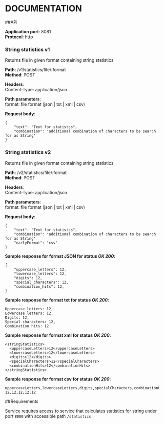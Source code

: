 # DOCUMENTATION
##API

**Application port**: 8081  <br />
**Protocol**: http

### String statistics v1

Returns file in given format containing string statistics

**Path**: /v1/statistics/file/:format <br />
**Method**: POST <br />

**Headers**: <br />
Content-Type: application/json

**Path parameters**: <br />
format: file format (json | txt | xml | csv)

**Request body**:
```
{
    "text": "Text for statistcs",
    "combination": "additional combination of characters to be search for as String"
}
```

### String statistics v2

Returns file in given format containing string statistics

**Path**: /v2/statistics/file/:format <br />
**Method**: POST <br />

**Headers**: <br />
Content-Type: application/json

**Path parameters**: <br />
format: file format (json | txt | xml | csv)

**Request body**:
```
{
    "text": "Text for statistcs",
    "combination": "additional combination of characters to be search for as String"
    "earlyFormat": "csv"
}
```

**Sample response for format JSON for status *OK* *200*:**
```
{
    "uppercase_letters": 12,
    "lowercase_letters": 12,
    "digits": 12,
    "special_characters": 12,
    "combination_hits": 12,
}
```
**Sample response for format txt for status *OK* *200*:**
```
Uppercase letters: 12,
Lowercase letters: 12,
Digits: 12,
Special characters: 12,
Combination hits: 12
```

**Sample response for format xml for status *OK* *200*:**
```
<stringStatistics>
  <uppercaseLetters>12</uppercaseLetters>
  <lowercaseLetters>12</lowercaseLetters>
  <digits>12</digits>
  <specialCharacters>12</specialCharacters>
  <combinationHits>12</combinationHits>
</stringStatistics>
```

**Sample response for format csv for status *OK* *200*:**
```
uppercaseLetters,lowercaseLetters,digits,specialCharacters,combinationHits
12,12,12,12,12
```

##Requirements

Service requires access to service that calculates statistics for string under port `8080` with accessible path `/statistics`